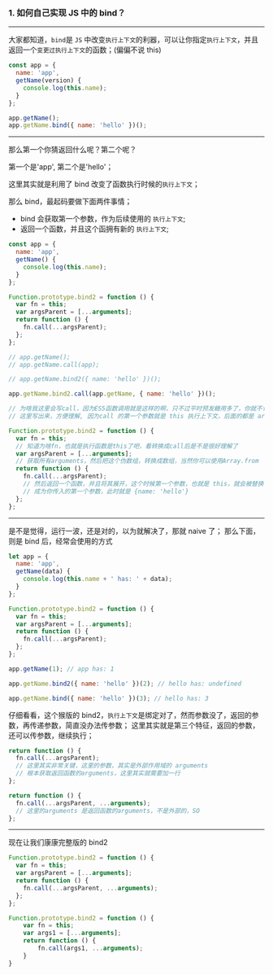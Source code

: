 ### 1. 如何自己实现 JS 中的 bind？

---

大家都知道，`bind`是 `JS` 中改变`执行上下文`的利器，可以让你指定`执行上下文`，并且返回一个`变更过执行上下文`的函数；(偏偏不说 this)

```javascript
const app = {
  name: 'app',
  getName(version) {
    console.log(this.name);
  }
};

app.getName();
app.getName.bind({ name: 'hello' })();
```

---

那么第一个你猜返回什么呢？第二个呢？

第一个是'app', 第二个是'hello'；

这里其实就是利用了 bind 改变了函数执行时候的`执行上下文`；

那么 bind，最起码要做下面两件事情；

- bind 会获取第一个参数，作为后续使用的 `执行上下文`;
- 返回一个函数，并且这个函拥有新的 `执行上下文`;

```javascript
const app = {
  name: 'app',
  getName() {
    console.log(this.name);
  }
};

Function.prototype.bind2 = function () {
  var fn = this;
  var argsParent = [...arguments];
  return function () {
    fn.call(...argsParent);
  };
};

// app.getName();
// app.getName.call(app);

// app.getName.bind2({ name: 'hello' })();

app.getName.bind2.call(app.getName, { name: 'hello' })();

// 为啥我这里会写call，因为ES5函数调用就是这样的啊，只不过平时预发糖用多了，你就不认了
// 这里写出来，方便理解, 因为call 的第一个参数就是 this 执行上下文，后面的都是 arguments 呀
```

```javascript
Function.prototype.bind2 = function () {
  var fn = this;
  // 知道为啥fn，也就是执行函数是this了吧，看转换成call后是不是很好理解了
  var argsParent = [...arguments];
  // 获取所有arguments，然后把这个伪数组，转换成数组，当然你可以使用Array.from
  return function () {
    fn.call(...argsParent);
    // 然后返回一个函数，并且将其展开，这个时候第一个参数，也就是 this，就会被替换
    // 成为你传入的第一个参数，此时就是 {name: 'hello'}
  };
};
```

---

是不是觉得，运行一波，还是对的，以为就解决了，那就 naive 了；
那么下面，则是 bind 后，经常会使用的方式

```javascript
let app = {
  name: 'app',
  getName(data) {
    console.log(this.name + ' has: ' + data);
  }
};

Function.prototype.bind2 = function () {
  var fn = this;
  var argsParent = [...arguments];
  return function () {
    fn.call(...argsParent);
  };
};

app.getName(1); // app has: 1

app.getName.bind2({ name: 'hello' })(2); // hello has: undefined

app.getName.bind({ name: 'hello' })(3); // hello has: 3
```

仔细看看，这个猴版的 bind2，`执行上下文`是绑定对了，然而参数没了，返回的参数，再传递参数，简直没办法传参数；
这里其实就是第三个特征，返回的参数，还可以传参数，继续执行；

```javascript
return function () {
  fn.call(...argsParent);
  // 这里其实非常关键，这里的参数，其实是外部作用域的 arguments
  // 根本获取返回函数的arguments，这里其实就需要加一行
};

return function () {
  fn.call(...argsParent, ...arguments);
  // 这里的arguments 是返回函数的arguments，不是外部的，SO
};
```

---

现在让我们康康完整版的 bind2

```javascript
Function.prototype.bind2 = function () {
  var fn = this;
  var argsParent = [...arguments];
  return function () {
    fn.call(...argsParent, ...arguments);
  };
};
```

```javascript
Function.prototype.bind2 = function () {
	var fn = this;
	var args1 = [...arguments];
	return function () {
		fn.call(args1, ...arguments);
	}
}
```
